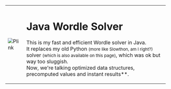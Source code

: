 <table style="border-collapse: collapse; width: 100%;">
  <tr>
    <!-- Image Cell -->
    <td>
      <img src="https://c.tenor.com/EYUlar2QIe4AAAAd/tenor.gif" 
           alt="Plink">
    </td>
    <!-- Text Cell -->
    <td>
      <h1>Java Wordle Solver</h1>
      <p>
        This is my fast and efficient Wordle solver in Java. <br>
        It replaces my old Python <small>(more like Slowthon, am I right?)</small> solver <small>(which is also available on this page)</small>, which was ok but way too sluggish. <br>
        Now, we're talking optimized data structures, precomputed values and instant results**. <br>
      </p>
    </td>
  </tr>
</table>
